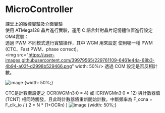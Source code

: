 # MicroController
課堂上的微控實驗及介面實驗  
使用 ATMega128 晶片進行實驗，運用 C 語言針對晶片記憶體位置進行設定  
OM4實驗：  
透過 PWM 不同模式進行實驗操作，其中 WGM 用來設定 使用哪一種 PWM (CTC、Fast PWM、phase correct)。  
<img src="https://user-images.githubusercontent.com/39979565/229761109-6461e44a-68b3-4b94-a03f-d2998b529466.png" width: 50%/>
透過 COM 設定是否反相計數。

![image](https://user-images.githubusercontent.com/39979565/229770003-02f6185d-a2ca-4fd3-8850-e9aa6b0915d3.png) {width: 50%;}


CTC是計數至設定之 OCR(WGMn3:0 = 4) 或 ICR(WGMn3:0 = 12) 與計數器值(TCNT) 相同時觸發，且此時計數器將重新開始計數。中斷頻率為 F_ocna = F_clk_io / ( 2 * N * (1+OCRn) )
![image](https://user-images.githubusercontent.com/39979565/229768548-614d8fd9-243e-472d-97d2-84411d8921ef.png) {width: 50%;}
 
